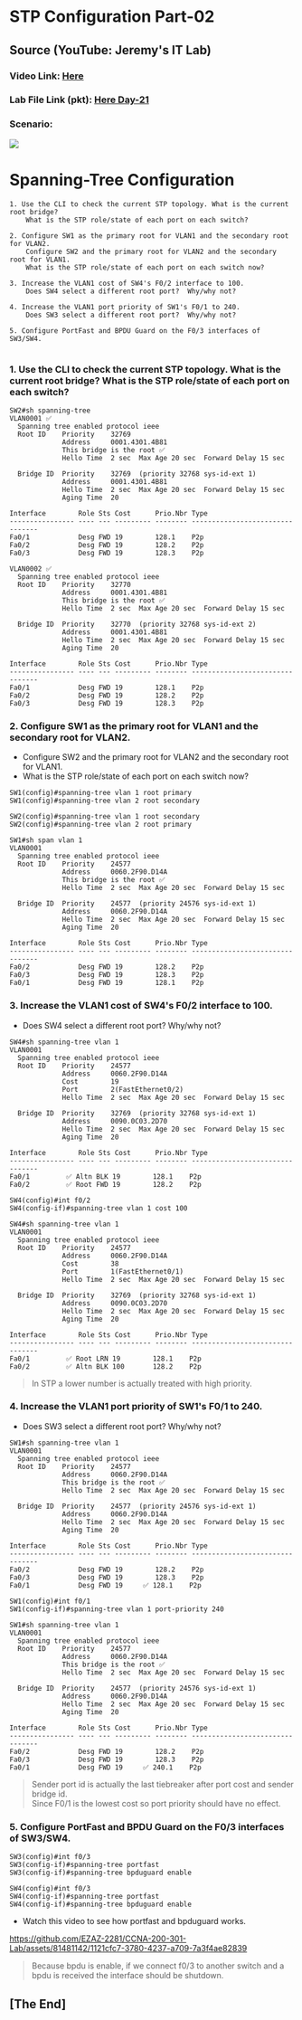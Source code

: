 # **STP Configuration Part-02**
## Source (YouTube: Jeremy's IT Lab)
### Video Link: [Here](https://youtu.be/5rpaeJNig2o?si=jqXaBlI_3dh8n5cN)
### Lab File Link (pkt): [Here Day-21](https://mega.nz/file/T0pwUb7Q#gJuONHIkxBqP8tn3_ASLDEgyabCjRT1Wr_nGjlVfCjg)
### Scenario:
![](../images/stp02.PNG)

# **Spanning-Tree Configuration**
```
1. Use the CLI to check the current STP topology. What is the current root bridge?
    What is the STP role/state of each port on each switch?

2. Configure SW1 as the primary root for VLAN1 and the secondary root for VLAN2.
    Configure SW2 and the primary root for VLAN2 and the secondary root for VLAN1.
    What is the STP role/state of each port on each switch now?

3. Increase the VLAN1 cost of SW4's F0/2 interface to 100.
    Does SW4 select a different root port?  Why/why not?

4. Increase the VLAN1 port priority of SW1's F0/1 to 240.
    Does SW3 select a different root port?  Why/why not?

5. Configure PortFast and BPDU Guard on the F0/3 interfaces of SW3/SW4.
 
```
### **1. Use the CLI to check the current STP topology.  What is the current root bridge? What is the STP role/state of each port on each switch?**
```
SW2#sh spanning-tree 
VLAN0001 ✅
  Spanning tree enabled protocol ieee
  Root ID    Priority    32769
             Address     0001.4301.4B81
             This bridge is the root ✅
             Hello Time  2 sec  Max Age 20 sec  Forward Delay 15 sec

  Bridge ID  Priority    32769  (priority 32768 sys-id-ext 1)
             Address     0001.4301.4B81
             Hello Time  2 sec  Max Age 20 sec  Forward Delay 15 sec
             Aging Time  20

Interface        Role Sts Cost      Prio.Nbr Type
---------------- ---- --- --------- -------- --------------------------------
Fa0/1            Desg FWD 19        128.1    P2p
Fa0/2            Desg FWD 19        128.2    P2p
Fa0/3            Desg FWD 19        128.3    P2p

VLAN0002 ✅
  Spanning tree enabled protocol ieee
  Root ID    Priority    32770
             Address     0001.4301.4B81
             This bridge is the root ✅
             Hello Time  2 sec  Max Age 20 sec  Forward Delay 15 sec

  Bridge ID  Priority    32770  (priority 32768 sys-id-ext 2)
             Address     0001.4301.4B81
             Hello Time  2 sec  Max Age 20 sec  Forward Delay 15 sec
             Aging Time  20

Interface        Role Sts Cost      Prio.Nbr Type
---------------- ---- --- --------- -------- --------------------------------
Fa0/1            Desg FWD 19        128.1    P2p
Fa0/2            Desg FWD 19        128.2    P2p
Fa0/3            Desg FWD 19        128.3    P2p
```
### **2. Configure SW1 as the primary root for VLAN1 and the secondary root for VLAN2.**
- Configure SW2 and the primary root for VLAN2 and the secondary root for VLAN1.
- What is the STP role/state of each port on each switch now?
```
SW1(config)#spanning-tree vlan 1 root primary
SW1(config)#spanning-tree vlan 2 root secondary

SW2(config)#spanning-tree vlan 1 root secondary
SW2(config)#spanning-tree vlan 2 root primary
```
```
SW1#sh span vlan 1
VLAN0001
  Spanning tree enabled protocol ieee
  Root ID    Priority    24577
             Address     0060.2F90.D14A
             This bridge is the root ✅
             Hello Time  2 sec  Max Age 20 sec  Forward Delay 15 sec

  Bridge ID  Priority    24577  (priority 24576 sys-id-ext 1)
             Address     0060.2F90.D14A
             Hello Time  2 sec  Max Age 20 sec  Forward Delay 15 sec
             Aging Time  20

Interface        Role Sts Cost      Prio.Nbr Type
---------------- ---- --- --------- -------- --------------------------------
Fa0/2            Desg FWD 19        128.2    P2p
Fa0/3            Desg FWD 19        128.3    P2p
Fa0/1            Desg FWD 19        128.1    P2p
```
### **3. Increase the VLAN1 cost of SW4's F0/2 interface to 100.**
- Does SW4 select a different root port?  Why/why not?
```
SW4#sh spanning-tree vlan 1
VLAN0001
  Spanning tree enabled protocol ieee
  Root ID    Priority    24577
             Address     0060.2F90.D14A
             Cost        19
             Port        2(FastEthernet0/2)
             Hello Time  2 sec  Max Age 20 sec  Forward Delay 15 sec

  Bridge ID  Priority    32769  (priority 32768 sys-id-ext 1)
             Address     0090.0C03.2D70
             Hello Time  2 sec  Max Age 20 sec  Forward Delay 15 sec
             Aging Time  20

Interface        Role Sts Cost      Prio.Nbr Type
---------------- ---- --- --------- -------- --------------------------------
Fa0/1         ✅ Altn BLK 19        128.1    P2p
Fa0/2         ✅ Root FWD 19        128.2    P2p
```
```
SW4(config)#int f0/2
SW4(config-if)#spanning-tree vlan 1 cost 100
```
```
SW4#sh spanning-tree vlan 1
VLAN0001
  Spanning tree enabled protocol ieee
  Root ID    Priority    24577
             Address     0060.2F90.D14A
             Cost        38
             Port        1(FastEthernet0/1)
             Hello Time  2 sec  Max Age 20 sec  Forward Delay 15 sec

  Bridge ID  Priority    32769  (priority 32768 sys-id-ext 1)
             Address     0090.0C03.2D70
             Hello Time  2 sec  Max Age 20 sec  Forward Delay 15 sec
             Aging Time  20

Interface        Role Sts Cost      Prio.Nbr Type
---------------- ---- --- --------- -------- --------------------------------
Fa0/1         ✅ Root LRN 19        128.1    P2p
Fa0/2         ✅ Altn BLK 100       128.2    P2p
```
> In STP a lower number is actually treated with high priority.  

### **4. Increase the VLAN1 port priority of SW1's F0/1 to 240.**
- Does SW3 select a different root port?  Why/why not?
```
SW1#sh spanning-tree vlan 1
VLAN0001
  Spanning tree enabled protocol ieee
  Root ID    Priority    24577
             Address     0060.2F90.D14A
             This bridge is the root ✅
             Hello Time  2 sec  Max Age 20 sec  Forward Delay 15 sec

  Bridge ID  Priority    24577  (priority 24576 sys-id-ext 1)
             Address     0060.2F90.D14A
             Hello Time  2 sec  Max Age 20 sec  Forward Delay 15 sec
             Aging Time  20

Interface        Role Sts Cost      Prio.Nbr Type
---------------- ---- --- --------- -------- --------------------------------
Fa0/2            Desg FWD 19        128.2    P2p
Fa0/3            Desg FWD 19        128.3    P2p
Fa0/1            Desg FWD 19     ✅ 128.1    P2p
```
```
SW1(config)#int f0/1
SW1(config-if)#spanning-tree vlan 1 port-priority 240
```
```
SW1#sh spanning-tree vlan 1
VLAN0001
  Spanning tree enabled protocol ieee
  Root ID    Priority    24577
             Address     0060.2F90.D14A
             This bridge is the root ✅
             Hello Time  2 sec  Max Age 20 sec  Forward Delay 15 sec

  Bridge ID  Priority    24577  (priority 24576 sys-id-ext 1)
             Address     0060.2F90.D14A
             Hello Time  2 sec  Max Age 20 sec  Forward Delay 15 sec
             Aging Time  20

Interface        Role Sts Cost      Prio.Nbr Type
---------------- ---- --- --------- -------- --------------------------------
Fa0/2            Desg FWD 19        128.2    P2p
Fa0/3            Desg FWD 19        128.3    P2p
Fa0/1            Desg FWD 19     ✅ 240.1    P2p
```
> Sender port id is actually the last tiebreaker after port cost and sender bridge id.  
> Since F0/1 is the lowest cost so port priority should have no effect.  

### **5. Configure PortFast and BPDU Guard on the F0/3 interfaces of SW3/SW4.**
```
SW3(config)#int f0/3
SW3(config-if)#spanning-tree portfast
SW3(config-if)#spanning-tree bpduguard enable 

SW4(config)#int f0/3
SW4(config-if)#spanning-tree portfast
SW4(config-if)#spanning-tree bpduguard enable 
```
- Watch this video to see how portfast and bpduguard works.   

https://github.com/EZAZ-2281/CCNA-200-301-Lab/assets/81481142/1121cfc7-3780-4237-a709-7a3f4ae82839

> Because bpdu is enable, if we connect f0/3 to another switch and a bpdu is received the interface should be shutdown.  

## **[The End]**